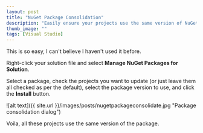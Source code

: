 ```yaml
---
layout: post
title: "NuGet Package Consolidation"
description: "Easily ensure your projects use the same version of NuGet packages."
thumb_image: ""
tags: [Visual Studio]
---
```

This is so easy, I can't believe I haven't used it before.

Right-click your solution file and select **Manage NuGet Packages for Solution**.

Select a package, check the projects you want to update (or just leave them all checked as per the default), select the package version to use, and click the **Install** button.

![alt text]({{ site.url }}/images/posts/nugetpackageconsolidate.jpg "Package consolidation dialog")

Voila, all these projects use the same version of the package.
